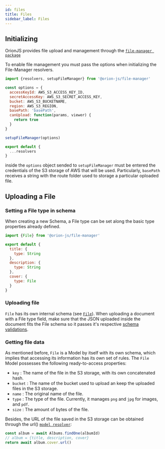 ```yaml
---
id: files
title: Files
sidebar_label: Files
---
```


## Initializing

OrionJS provides file upload and management through the [`file-manager package`](https://github.com/orionjs/orionjs/blob/master/packages/file-manager)

To enable file management you must pass the options when initializing the File-Manager resolvers.

```js
import {resolvers, setupFileManager} from '@orion-js/file-manager'

const options = {
  accessKeyId: AWS_S3_ACCESS_KEY_ID,
  secretAccessKey: AWS_S3_SECRET_ACCESS_KEY,
  bucket: AWS_S3_BUCKETNAME,
  region: AWS_S3_REGION,
  basePath: 'basePath',
  canUpload: function(params, viewer) {
    return true
  }
}

setupFileManager(options)

export default {
  ...resolvers
}
```

inside the `options` object sended to `setupFileManager` must be entered the credentials of the S3 storage of AWS that will be used. Particularly, `basePath` receives a string with the route folder used to storage a particular oploaded file.

## Uploading a File

### Setting a File type in schema

When creating a new Schema, a File type can be set along the basic type properties already defined.

```js
import {File} from '@orion-js/file-manager'

export default {
  title: {
    type: String
  },
  description: {
    type: String
  },
  cover: {
    type: File
  }
}
```

### Uploading file

`File` has its own internal schema (see [`File`](https://github.com/orionjs/orionjs/tree/master/packages/file-manager/src/File)). When uploading a document with a File type field, make sure that the JSON uploaded inside the document fits the File schema so it passes it's respective [schema validations](https://orionjs.com/docs/schema).

### Getting file data

As mentioned before, `File` is a Model by itself with its own schema, which implies that accessing its information has its own set of rules. The `File` Model possesses the following ready-to-access properties:

- `key` : The name of the file in the S3 storage, with its own concatenated hash.
- `bucket` : The name of the bucket used to upload an keep the uploaded files in the S3 storage.
- `name` : The original name of the file.
- `type` : The type of the file. Currently, it manages `png` and `jpg` for images, and `pdf`.
- `size` : The amount of bytes of the file.

Besides, the URL of the file saved in the S3 storage can be obtained through the url() [`model resolver`](https://orionjs.com/docs/models#resolvers):

```js
const album = await Albums.findOne(albumId)
// album = {title, description, cover}
return await album.cover.url()
```

